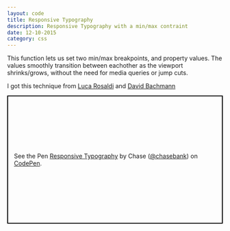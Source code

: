 ```yaml
---
layout: code
title: Responsive Typography
description: Responsive Typography with a min/max contraint
date: 12-10-2015
category: css
---
```


This function lets us set two min/max breakpoints, and property values. The values smoothly transition between eachother as the viewport shrinks/grows, without the need for media queries or jump cuts.

I got this technique from [Luca Rosaldi](https://codepen.io/LucaRosaldi/pen/RgPbeR) and [David Bachmann](https://css-tricks.com/between-the-lines/)

<p class="codepen" data-height="300" data-theme-id="21051" data-default-tab="css,result" data-user="chasebank" data-slug-hash="af2a9dd30d98456ab6ef1a59633005ee" data-editable="true" style="height: 300px; box-sizing: border-box; display: flex; align-items: center; justify-content: center; border: 2px solid black; margin: 1em 0; padding: 1em;" data-pen-title="Responsive Typography">
  <span>See the Pen <a href="https://codepen.io/chasebank/pen/af2a9dd30d98456ab6ef1a59633005ee/">
  Responsive Typography</a> by Chase (<a href="https://codepen.io/chasebank">@chasebank</a>)
  on <a href="https://codepen.io">CodePen</a>.</span>
</p>